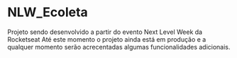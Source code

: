# NLW_Ecoleta
Projeto sendo desenvolvido a partir do evento Next Level Week da Rocketseat
Até este momento o projeto ainda está em produção e a qualquer momento serão acrecentadas algumas funcionalidades adicionais.
